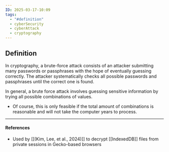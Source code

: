 ```yaml
---
ID: 2025-03-17-10:09
tags:
  - "#definition"
  - cyberSecurity
  - cyberAttack
  - cryptography
---
```

## Definition

In cryptography, a brute-force attack consists of an attacker submitting many passwords or passphrases with the hope of eventually guessing correctly. The attacker systematically checks all possible passwords and passphrases until the correct one is found.

In general, a brute force attack involves guessing sensitive information by trying all possible combinations of values.
- Of course, this is only feasible if the total amount of combinations is reasonable and will not take the computer years to process.

---
#### References
- Used by [[(Kim, Lee, et al., 2024)]] to decrypt [[IndexedDB]] files from private sessions in Gecko-based browsers
